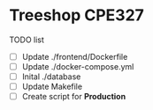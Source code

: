 # Treeshop CPE327

TODO list

- [ ] Update ./frontend/Dockerfile
- [ ] Update ./docker-compose.yml
- [ ] Inital ./database
- [ ] Update Makefile
- [ ] Create script for **Production**
